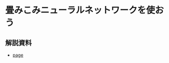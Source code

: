 # 畳みこみニューラルネットワークを使おう

## 解説資料

- [page](https://saitoryuya945.github.io/convolutonal_neural_network/)
